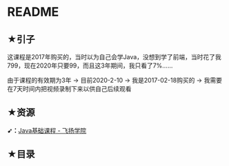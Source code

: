 # README

## ★引子

这课程是2017年购买的，当时以为自己会学Java，没想到学了前端，当时花了我799，现在2020年只要99，而且这3年期间，我只看了7%……

由于课程的有效期为3年 -> 目前2020-2-10 -> 我是2017-02-18购买的 -> 我需要在7天时间内把视频录制下来以供自己后续观看

## ★资源

**➹：**[Java基础课程 - 飞扬学院](https://www.feiyangedu.com/category/JavaSE)

## ★目录





